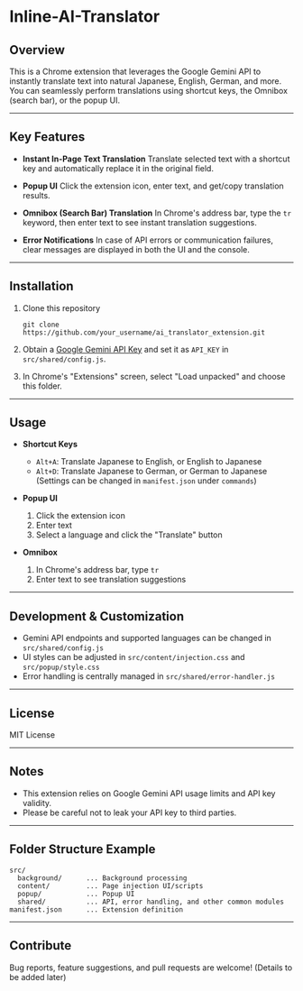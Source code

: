 # Inline-AI-Translator

## Overview

This is a Chrome extension that leverages the Google Gemini API to instantly translate text into natural Japanese, English, German, and more.
You can seamlessly perform translations using shortcut keys, the Omnibox (search bar), or the popup UI.

---

## Key Features

- **Instant In-Page Text Translation**
  Translate selected text with a shortcut key and automatically replace it in the original field.

- **Popup UI**
  Click the extension icon, enter text, and get/copy translation results.

- **Omnibox (Search Bar) Translation**
  In Chrome's address bar, type the `tr` keyword, then enter text to see instant translation suggestions.

- **Error Notifications**
  In case of API errors or communication failures, clear messages are displayed in both the UI and the console.

---

## Installation

1. Clone this repository

   ```
   git clone https://github.com/your_username/ai_translator_extension.git
   ```

2. Obtain a [Google Gemini API Key](https://ai.google.dev/) and set it as `API_KEY` in `src/shared/config.js`.

3. In Chrome's "Extensions" screen, select "Load unpacked" and choose this folder.

---

## Usage

- **Shortcut Keys**

  - `Alt+A`: Translate Japanese to English, or English to Japanese
  - `Alt+D`: Translate Japanese to German, or German to Japanese
    (Settings can be changed in `manifest.json` under `commands`)

- **Popup UI**

  1. Click the extension icon
  2. Enter text
  3. Select a language and click the "Translate" button

- **Omnibox**
  1. In Chrome's address bar, type `tr`
  2. Enter text to see translation suggestions

---

## Development & Customization

- Gemini API endpoints and supported languages can be changed in `src/shared/config.js`
- UI styles can be adjusted in `src/content/injection.css` and `src/popup/style.css`
- Error handling is centrally managed in `src/shared/error-handler.js`

---

## License

MIT License

---

## Notes

- This extension relies on Google Gemini API usage limits and API key validity.
- Please be careful not to leak your API key to third parties.

---

## Folder Structure Example

```
src/
  background/      ... Background processing
  content/         ... Page injection UI/scripts
  popup/           ... Popup UI
  shared/          ... API, error handling, and other common modules
manifest.json      ... Extension definition
```

---

## Contribute

Bug reports, feature suggestions, and pull requests are welcome!
(Details to be added later)
